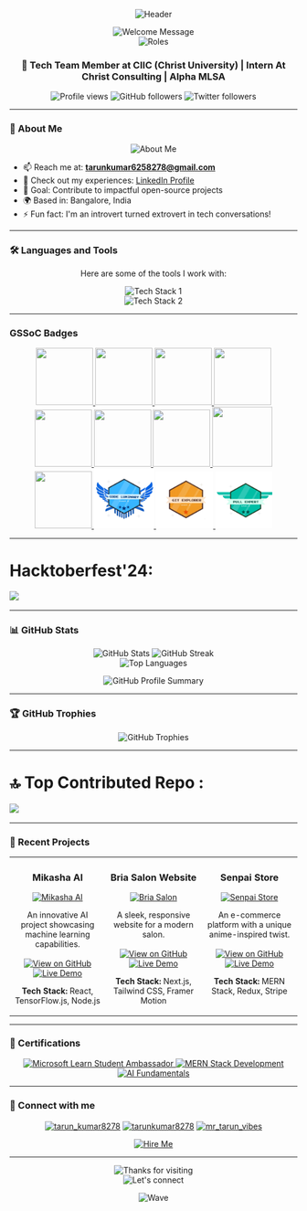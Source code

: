 <p align="center">
  <img src="https://capsule-render.vercel.app/api?type=waving&color=gradient&height=200&section=header&text=Tarun%20Kumar&fontSize=70&fontAlignY=35&animation=twinkling&fontColor=ffffff&desc=MERN%20Stack%20Developer%20%7C%20Open%20Source%20Enthusiast&descAlignY=60&descAlign=50" alt="Header" />
</p>

<div align="center">
  <img src="https://readme-typing-svg.herokuapp.com?font=Fira+Code&weight=600&size=30&duration=3000&pause=1000&color=F7D433&center=true&vCenter=true&repeat=false&width=600&lines=Welcome+to+my+GitHub+Profile!" alt="Welcome Message" />
</div>

<div align="center">
  <img src="https://readme-typing-svg.herokuapp.com?font=Fira+Code&weight=600&size=24&pause=1000&color=F75C7E&center=true&vCenter=true&random=false&width=435&lines=MERN+Stack+Developer;Open+Source+Enthusiast;AI%2FML+Explorer;Tech+Innovator" alt="Roles" />
</div>

<h3 align="center">🚀 Tech Team Member at CIIC (Christ University) | Intern At Christ Consulting | Alpha MLSA</h3>

<p align="center">
  <img src="https://komarev.com/ghpvc/?username=tarunkumar2005&label=Profile%20views&color=0e75b6&style=flat" alt="Profile views" />
  <img src="https://img.shields.io/github/followers/tarunkumar2005?label=Followers&style=social" alt="GitHub followers" />
  <img src="https://img.shields.io/twitter/follow/tarun_kumar8278?style=social" alt="Twitter followers" />
</p>

---

### 🌟 About Me

<div align="center">
  <img src="https://readme-typing-svg.herokuapp.com?font=Fira+Code&weight=500&size=20&duration=3000&pause=1000&color=00FFD2&center=true&multiline=true&repeat=false&random=false&width=600&height=120&lines=%F0%9F%94%AD+Currently+working+on+Mikasha+AI;%F0%9F%8C%B1+Learning+AI%2FML+and+Three.js;%F0%9F%91%AF+Looking+to+collaborate+on+innovative+AI+projects;%F0%9F%92%AC+Ask+me+about+MERN+stack+and+Web+Development" alt="About Me" />
</div>

- 📫 Reach me at: **tarunkumar6258278@gmail.com**
- 📄 Check out my experiences: [LinkedIn Profile](https://www.linkedin.com/in/tarunkumar8278/)
- 🎯 Goal: Contribute to impactful open-source projects
- 🌍 Based in: Bangalore, India
- ⚡ Fun fact: I'm an introvert turned extrovert in tech conversations!

---

### 🛠️ Languages and Tools

<p align="center">Here are some of the tools I work with:</p>

<p align="center">
  <img src="https://skillicons.dev/icons?i=html,css,js,ts,react,redux,nodejs,express,mongodb&perline=9" alt="Tech Stack 1" /><br>
  <img src="https://skillicons.dev/icons?i=nextjs,tailwind,bootstrap,git,vscode,postman,figma,aws,docker&perline=9" alt="Tech Stack 2" />
</p>

---

### GSSoC Badges

<div style='display:flex; align-items:center; gap: 10px;' align='center'><a href="https://gssoc.girlscript.tech/leaderboard">
<img src="https://raw.githubusercontent.com/GSSoC24/Postman-Challenge/main/docs/assets/Postman%20White.png" width="100px" height="100px" />
<img src="https://raw.githubusercontent.com/GSSoC24/Hack-Web3Conf/refs/heads/main/assets/Hack-Web3Conf%202024%20Badge%20(2).png" width="100px" height="100px" />
  <img src="https://raw.githubusercontent.com/GSSoC24/Postman-Challenge/main/docs/assets/1.png" width="100px" height="100px" />
  <img src="https://raw.githubusercontent.com/GSSoC24/Postman-Challenge/main/docs/assets/2.png" width="100px" height="100px" />
  <img src="https://raw.githubusercontent.com/GSSoC24/Postman-Challenge/main/docs/assets/3.png" width="100px" height="100px" />
  <img src="https://raw.githubusercontent.com/GSSoC24/Postman-Challenge/main/docs/assets/4.png" width="100px" height="100px" />
  <img src="https://raw.githubusercontent.com/GSSoC24/Postman-Challenge/main/docs/assets/5.png" width="100px" height="100px" />
  <img src="https://raw.githubusercontent.com/GSSoC24/Postman-Challenge/main/docs/assets/6.png" width="105px" height="105px" />
  <img src="https://raw.githubusercontent.com/GSSoC24/Postman-Challenge/main/docs/assets/7.png" width="100px" height="100px" />
  <img src="https://raw.githubusercontent.com/GSSoC24/Contributor/refs/heads/main/assets/Code%20Luminary.png" width="105px" height="105px" />
  <img src="https://raw.githubusercontent.com/GSSoC24/Contributor/refs/heads/main/assets/Git%20Explorer.png" width="100px" height="100px" />
  <img src="https://raw.githubusercontent.com/GSSoC24/Contributor/refs/heads/main/assets/Pull%20Expert.png" width="100px" height="100px" /></a>
</div>

---

# Hacktoberfest'24:
  <img src="https://holopin.me/tarunkumar2005" height="300px" />

---

### 📊 GitHub Stats

<div align="center">
  <img src="https://github-readme-stats.vercel.app/api?username=tarunkumar2005&show_icons=true&theme=radical" alt="GitHub Stats" />
  <img src="https://github-readme-streak-stats.herokuapp.com/?user=tarunkumar2005&theme=radical" alt="GitHub Streak" />
</div>

<div align="center">
  <img src="https://github-readme-stats.vercel.app/api/top-langs/?username=tarunkumar2005&layout=pie&theme=radical" alt="Top Languages" />
</div>

<p align="center">
  <img src="https://github-profile-summary-cards.vercel.app/api/cards/profile-details?username=tarunkumar2005&theme=radical" alt="GitHub Profile Summary" />
</p>

---

### 🏆 GitHub Trophies

<p align="center">
  <img src="https://github-profile-trophy.vercel.app/?username=tarunkumar2005&theme=darkhub&no-frame=true&no-bg=false&margin-w=4&row=1" alt="GitHub Trophies" />
</p>

---

# 🔝 Top Contributed Repo :

![](https://github-contributor-stats.vercel.app/api?username=tarunkumar2005&limit=5&theme=dark&combine_all_yearly_contributions=true)

---

### 🚀 Recent Projects

<table>
  <tr>
    <td width="33%" valign="top">
      <h3 align="center">Mikasha AI</h3>
      <p align="center">
        <a href="https://github.com/tarunkumar2005/Mikasha-AI" target="_blank">
          <img src="https://via.placeholder.com/300x200?text=Mikasha+AI" width="100%" alt="Mikasha AI"/>
        </a>
        <p align="center">
          An innovative AI project showcasing machine learning capabilities.
          <br><br>
          <a href="https://github.com/tarunkumar2005/Mikasha-AI" target="_blank">
            <img src="https://img.shields.io/badge/Code-View%20on%20GitHub-blue?style=for-the-badge&logo=github" alt="View on GitHub"/>
          </a> 
          <a href="#" target="_blank">
            <img src="https://img.shields.io/badge/Demo-Live%20Preview-success?style=for-the-badge&logo=vercel" alt="Live Demo"/>
          </a>
        </p>
        <p align="center"><strong>Tech Stack:</strong> React, TensorFlow.js, Node.js</p>
      </p>
    </td>
    <td width="33%" valign="top">
      <h3 align="center">Bria Salon Website</h3>
      <p align="center">
        <a href="https://github.com/tarunkumar2005/bria-salon" target="_blank">
          <img src="https://via.placeholder.com/300x200?text=Bria+Salon" width="100%" alt="Bria Salon"/>
        </a>
        <p align="center">
          A sleek, responsive website for a modern salon.
          <br><br>
          <a href="https://github.com/tarunkumar2005/bria-salon" target="_blank">
            <img src="https://img.shields.io/badge/Code-View%20on%20GitHub-blue?style=for-the-badge&logo=github" alt="View on GitHub"/>
          </a>
          <a href="#" target="_blank">
            <img src="https://img.shields.io/badge/Demo-Live%20Preview-success?style=for-the-badge&logo=vercel" alt="Live Demo"/>
          </a>
        </p>
        <p align="center"><strong>Tech Stack:</strong> Next.js, Tailwind CSS, Framer Motion</p>
      </p>
    </td>
    <td width="33%" valign="top">
      <h3 align="center">Senpai Store</h3>
      <p align="center">
        <a href="https://github.com/tarunkumar2005/senpai-store" target="_blank">
          <img src="https://via.placeholder.com/300x200?text=Senpai+Store" width="100%" alt="Senpai Store"/>
        </a>
        <p align="center">
          An e-commerce platform with a unique anime-inspired twist.
          <br><br>
          <a href="https://github.com/tarunkumar2005/senpai-store" target="_blank">
            <img src="https://img.shields.io/badge/Code-View%20on%20GitHub-blue?style=for-the-badge&logo=github" alt="View on GitHub"/>
          </a>
          <a href="#" target="_blank">
            <img src="https://img.shields.io/badge/Demo-Live%20Preview-success?style=for-the-badge&logo=vercel" alt="Live Demo"/>
          </a>
        </p>
        <p align="center"><strong>Tech Stack:</strong> MERN Stack, Redux, Stripe</p>
      </p>
    </td>
  </tr>
</table>

---

### 📜 Certifications

<p align="center">
  <a href="https://www.credly.com/badges/example-badge-id" target="_blank">
    <img src="https://img.shields.io/badge/Microsoft-Learn%20Student%20Ambassador-blue?style=for-the-badge&logo=microsoft" alt="Microsoft Learn Student Ambassador"/>
  </a>
  <a href="https://www.udemy.com/certificate/example-certificate-id/" target="_blank">
    <img src="https://img.shields.io/badge/Udemy-MERN%20Stack%20Development-red?style=for-the-badge&logo=udemy" alt="MERN Stack Development"/>
  </a>
  <a href="https://www.coursera.org/account/accomplishments/example-accomplishment-id" target="_blank">
    <img src="https://img.shields.io/badge/Coursera-AI%20Fundamentals-green?style=for-the-badge&logo=coursera" alt="AI Fundamentals"/>
  </a>
</p>

---

### 🔗 Connect with me

<p align="center">
  <a href="https://twitter.com/tarun_kumar8278" target="blank"><img align="center" src="https://raw.githubusercontent.com/rahuldkjain/github-profile-readme-generator/master/src/images/icons/Social/twitter.svg" alt="tarun_kumar8278" height="30" width="40" /></a>
  <a href="https://linkedin.com/in/tarunkumar8278" target="blank"><img align="center" src="https://raw.githubusercontent.com/rahuldkjain/github-profile-readme-generator/master/src/images/icons/Social/linked-in-alt.svg" alt="tarunkumar8278" height="30" width="40" /></a>
  <a href="https://instagram.com/mr_tarun_vibes" target="blank"><img align="center" src="https://raw.githubusercontent.com/rahuldkjain/github-profile-readme-generator/master/src/images/icons/Social/instagram.svg" alt="mr_tarun_vibes" height="30" width="40" /></a>
</p>

<p align="center">
  <a href="mailto:tarunkumar6258278@gmail.com">
    <img src="https://img.shields.io/badge/📧 Hire%20Me-Let's%20Work%20Together-blue?style=for-the-badge" alt="Hire Me"/>
  </a>
</p>

---

<div align="center">
  <img src="https://readme-typing-svg.herokuapp.com?font=Fira+Code&weight=600&size=24&duration=3000&pause=1000&color=F7D433&center=true&vCenter=true&repeat=false&width=435&lines=Thanks+for+visiting!" alt="Thanks for visiting" />
</div>

<div align="center">
  <img src="https://readme-typing-svg.herokuapp.com?font=Fira+Code&weight=600&size=24&duration=3000&pause=1000&color=F7D433&center=true&vCenter=true&width=600&lines=Let's+connect+and+create+together!" alt="Let's connect" />
</div>

<p align="center">
  <img src="https://capsule-render.vercel.app/api?type=waving&color=gradient&height=100&section=footer" alt="Wave" />
</p>
